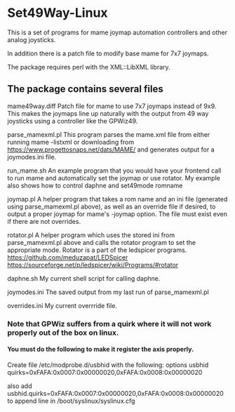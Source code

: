 # Set49Way-Linux

This is a set of programs for mame joymap automation 
controllers and other analog joysticks.

In addition there is a patch file to modify base mame for 7x7 joymaps.

The package requires perl with the XML::LibXML library.

## The package contains several files

mame49way.diff	  Patch file for mame to use 7x7 joymaps instead of 9x9.
		  This makes the joymaps line up naturally with the output
		  from 49 way joysticks using a controller like the GPWiz49.

parse_mamexml.pl  This program parses the mame.xml file from either
		  running mame -listxml or downloading from
		  https://www.progettosnaps.net/dats/MAME/
                  and generates output for a joymodes.ini file.

run_mame.sh       An example program that you would have your frontend call 
                  to run mame and automatically set the joymap or use rotator.
		  My example also shows how to control daphne and 
                  set49mode romname

joymap.pl         A helper program that takes a rom name and an ini file
		  (generated using parse_mamexml.pl above), as well as an override
		  file if desired, to output a proper joymap for mame's -joymap option.
                  The file must exist even if there are not overrides.
		  

rotator.pl	  A helper program which uses the stored ini from parse_mamexml.pl above
		  and calls the rotator program to set the appropriate mode.
		  Rotator is a part of the ledspicer programs.
		  https://github.com/meduzapat/LEDSpicer
		  https://sourceforge.net/p/ledspicer/wiki/Programs/#rotator
		  
daphne.sh         My current shell script for calling daphne.

joymodes.ini	  The saved output from my last run of parse_mamexml.pl

overrides.ini	  My current overrride file.

### Note that GPWiz suffers from a quirk where it will not work properly out of the box on linux.  
#### You must do the following to make it register the axis properly.

Create file /etc/modprobe.d/usbhid with the following:
options usbhid quirks=0xFAFA:0x0007:0x00000020,0xFAFA:0x0008:0x00000020

also add usbhid.quirks=0xFAFA:0x0007:0x00000020,0xFAFA:0x0008:0x00000020 to append line in /boot/syslinux/syslinux.cfg
